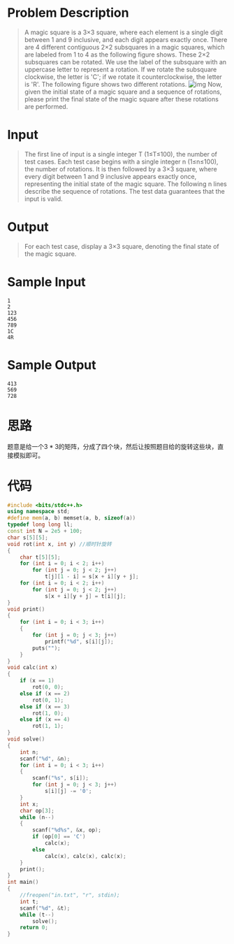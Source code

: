 # Problem Description

> A magic square is a 3×3 square, where each element is a single digit between 1 and 9 inclusive, and each digit appears exactly once. There are 4 different contiguous 2×2 subsquares in a magic squares, which are labeled from 1 to 4 as the following figure shows. These 2×2 subsquares can be rotated. We use the label of the subsquare with an uppercase letter to represent a rotation. If we rotate the subsquare clockwise, the letter is 'C'; if we rotate it counterclockwise, the letter is 'R'. The following figure shows two different rotations.
> ![img](http://acm.hdu.edu.cn/data/images/C755-1005-1.jpg)
> Now, given the initial state of a magic square and a sequence of rotations, please print the final state of the magic square after these rotations are performed.

 

 

# Input

> The first line of input is a single integer T (1≤T≤100), the number of test cases.
> Each test case begins with a single integer n (1≤n≤100), the number of rotations. It is then followed by a 3×3 square, where every digit between 1 and 9 inclusive appears exactly once, representing the initial state of the magic square. The following n lines describe the sequence of rotations.
> The test data guarantees that the input is valid.

 

# Output

> For each test case, display a 3×3 square, denoting the final state of the magic square.

# Sample Input

```
1
2
123
456
789
1C
4R
```

# Sample Output

```
413
569
728
```

 # 思路

题意是给一个$3*3$的矩阵，分成了四个块，然后让按照题目给的旋转这些块，直接模拟即可。

# 代码

```cpp
#include <bits/stdc++.h>
using namespace std;
#define mem(a, b) memset(a, b, sizeof(a))
typedef long long ll;
const int N = 2e5 + 100;
char s[5][5];
void rot(int x, int y) //顺时针旋转
{
    char t[5][5];
    for (int i = 0; i < 2; i++)
        for (int j = 0; j < 2; j++)
            t[j][1 - i] = s[x + i][y + j];
    for (int i = 0; i < 2; i++)
        for (int j = 0; j < 2; j++)
            s[x + i][y + j] = t[i][j];
}
void print()
{
    for (int i = 0; i < 3; i++)
    {
        for (int j = 0; j < 3; j++)
            printf("%d", s[i][j]);
        puts("");
    }
}
void calc(int x)
{
    if (x == 1)
        rot(0, 0);
    else if (x == 2)
        rot(0, 1);
    else if (x == 3)
        rot(1, 0);
    else if (x == 4)
        rot(1, 1);
}
void solve()
{
    int n;
    scanf("%d", &n);
    for (int i = 0; i < 3; i++)
    {
        scanf("%s", s[i]);
        for (int j = 0; j < 3; j++)
            s[i][j] -= '0';
    }
    int x;
    char op[3];
    while (n--)
    {
        scanf("%d%s", &x, op);
        if (op[0] == 'C')
            calc(x);
        else
            calc(x), calc(x), calc(x);
    }
    print();
}
int main()
{
    //freopen("in.txt", "r", stdin);
    int t;
    scanf("%d", &t);
    while (t--)
        solve();
    return 0;
}
```

